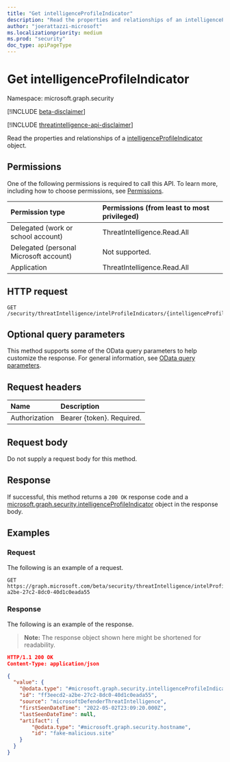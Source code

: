 ```yaml
---
title: "Get intelligenceProfileIndicator"
description: "Read the properties and relationships of an intelligenceProfileIndicator object."
author: "joerattazzi-microsoft"
ms.localizationpriority: medium
ms.prod: "security"
doc_type: apiPageType
---
```


# Get intelligenceProfileIndicator

Namespace: microsoft.graph.security

[!INCLUDE [beta-disclaimer](../../includes/beta-disclaimer.md)]

[!INCLUDE [threatintelligence-api-disclaimer](../../includes/threatintelligence-api-disclaimer.md)]

Read the properties and relationships of a [intelligenceProfileIndicator](../resources/security-intelligenceprofileindicator.md) object.

## Permissions

One of the following permissions is required to call this API. To learn more, including how to choose permissions, see [Permissions](/graph/permissions-reference).

|Permission type|Permissions (from least to most privileged)|
|:---|:---|
|Delegated (work or school account)|ThreatIntelligence.Read.All|
|Delegated (personal Microsoft account)|Not supported.|
|Application|ThreatIntelligence.Read.All|

## HTTP request

<!-- {
  "blockType": "ignored"
}
-->
``` http
GET /security/threatIntelligence/intelProfileIndicators/{intelligenceProfileIndicatorId}
```

## Optional query parameters

This method supports some of the OData query parameters to help customize the response. For general information, see [OData query parameters](/graph/query-parameters).

## Request headers

|Name|Description|
|:---|:---|
|Authorization|Bearer {token}. Required.|

## Request body

Do not supply a request body for this method.

## Response

If successful, this method returns a `200 OK` response code and a [microsoft.graph.security.intelligenceProfileIndicator](../resources/security-intelligenceprofileindicator.md) object in the response body.

## Examples

### Request

The following is an example of a request.
<!-- {
  "blockType": "request",
  "name": "get_intelligenceprofileindicator",
  "sampleKeys": ["ff3eecd2-a2be-27c2-8dc0-40d1c0eada55"]
}
-->
``` http
GET https://graph.microsoft.com/beta/security/threatIntelligence/intelProfileIndicators/ff3eecd2-a2be-27c2-8dc0-40d1c0eada55
```

### Response

The following is an example of the response.
>**Note:** The response object shown here might be shortened for readability.
<!-- {
  "blockType": "response",
  "truncated": true,
  "@odata.type": "microsoft.graph.security.intelligenceProfileIndicator"
}
-->
``` json
HTTP/1.1 200 OK
Content-Type: application/json

{
  "value": {
    "@odata.type": "#microsoft.graph.security.intelligenceProfileIndicator",
    "id": "ff3eecd2-a2be-27c2-8dc0-40d1c0eada55",
    "source": "microsoftDefenderThreatIntelligence",
    "firstSeenDateTime": "2022-05-02T23:09:20.000Z",
    "lastSeenDateTime": null,
    "artifact": {
        "@odata.type": "#microsoft.graph.security.hostname",
        "id": "fake-malicious.site"
    }
  }
}
```
